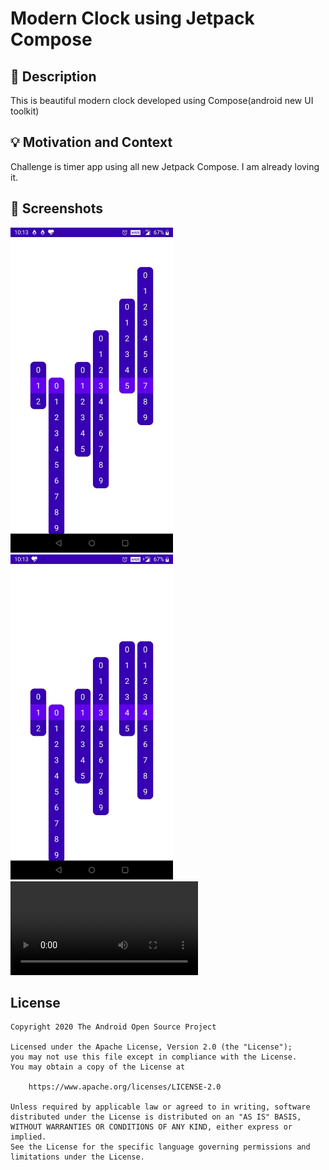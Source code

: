# Modern Clock using Jetpack Compose

## :scroll: Description
This is beautiful modern clock developed using Compose(android new UI toolkit)


## :bulb: Motivation and Context
Challenge is timer app using all new Jetpack Compose. I am already loving it.


## :camera_flash: Screenshots
<img src="/results/screenshot_1.png" width="260">&emsp;<img src="/results/screenshot_2.png" width="260">
![caption](/results/demo.mp4)

## License
```
Copyright 2020 The Android Open Source Project

Licensed under the Apache License, Version 2.0 (the "License");
you may not use this file except in compliance with the License.
You may obtain a copy of the License at

    https://www.apache.org/licenses/LICENSE-2.0

Unless required by applicable law or agreed to in writing, software
distributed under the License is distributed on an "AS IS" BASIS,
WITHOUT WARRANTIES OR CONDITIONS OF ANY KIND, either express or implied.
See the License for the specific language governing permissions and
limitations under the License.
```
